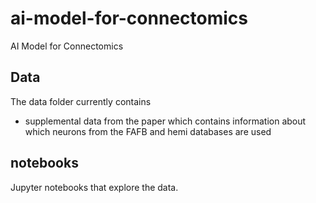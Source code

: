 # ai-model-for-connectomics
AI Model for Connectomics

## Data
The data folder currently contains
* supplemental data from the paper which contains information about which neurons from the FAFB and hemi databases are used

## notebooks
Jupyter notebooks that explore the data.
